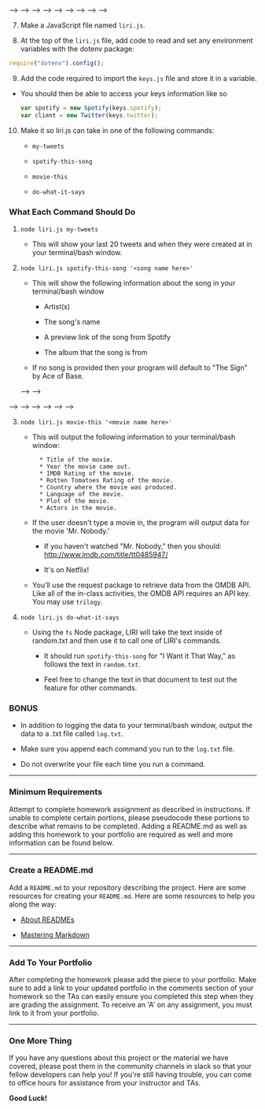 <!-- # LIRI Bot -->

<!-- ### Overview -->
<!--  -->
<!-- <!-- <!-- In this assignment, you will make LIRI. LIRI is like iPhone's SIRI. However, while SIRI is a Speech Interpretation and Recognition Interface, LIRI is a _Language_ Interpretation and Recognition Interface. LIRI will be a command line node app that takes in parameters and gives you back data. --> --> -->
<!--  -->
<!-- ### Before You Begin -->
<!--  -->
<!-- 1. LIRI will display your latest tweets. As we do not want to display your personal account, or its keys, please make an alias account and add a few tweets to it! -->
<!--  -->
<!-- 2. Make a new GitHub repository called liri-node-app and clone it to your computer. -->

<!-- 3. To retrieve the data that will power this app, you'll need to send requests to the Twitter, Spotify and OMDB APIs. You'll find these Node packages crucial for your assignment. -->

   <!-- * [Twitter](https://www.npmjs.com/package/twitter) -->
   
   <!-- * [Spotify](https://www.npmjs.com/package/node-spotify-api) -->
   <!--  --><!--  -->
   <!-- * [Request](https://www.npmjs.com/package/request) -->
<!-- You'll use Request to grab data from the [OMDB API](http://www.omdbapi.com). -->
   <!-- * [DotEnv](https://www.npmjs.com/package/dotenv) -->
     
<!-- ### Instructions -->
<!--  -->
<!-- <!-- <!-- <!-- 1. Navigate to the root of your project and run `npm init -y` &mdash; this will initialize a `package.json` file for your project. The `package.json` file is required for installing third party npm packages and saving their version numbers. If you fail to initialize a `package.json` file, it will be troublesome, and at times almost impossible for anyone else to run your code after cloning your project. --> 
<!--  -->
<!-- 2. Make a .gitignore file and add the following lines to it. This will tell git not to track these files, and thus they won't be committed to Github. -->
<!--  -->
<!-- ``` -->
<!-- node_modules -->
<!-- .DS_Store -->
<!-- .env -->
<!-- ``` -->
<!--  -->
<!-- 3. Make a JavaScript file named `keys.js`. -->
<!--  -->
<!-- * Inside keys.js your file will look like this: -->
<!--  -->
<!-- // // console.log('this is loaded'); -->
<!--  -->
<!-- // // exports.twitter = { -->
  <!-- // // consumer_key: process.env.TWITTER_CONSUMER_KEY, -->
   <!-- consumer_secret: process.env.TWITTER_CONSUMER_SECRET, -->
   <!-- access_token_key: process.env.TWITTER_ACCESS_TOKEN_KEY, -->
   <!-- access_token_secret: process.env.TWITTER_ACCESS_TOKEN_SECRET -->
<!-- // // }; -->
<!--  -->
<!-- // // exports.spotify = { -->
  <!-- // // id: process.env.SPOTIFY_ID, -->
  <!-- // // secret: process.env.SPOTIFY_SECRET -->
<!-- // // }; -->


<!-- 4. Next, create a file named `.env`, add the following to it, replacing the values with your API keys (no quotes) once you have them: -->
<!--  -->
<!-- # Spotify API keys -->
<!--  -->
<!-- SPOTIFY_ID=your-spotify-id -->
<!-- SPOTIFY_SECRET=your-spotify-secret -->
<!--  -->
<!-- # Twitter API keys -->
<!--  -->
<!-- TWITTER_CONSUMER_KEY=your-twitter-consumer-key -->
<!-- TWITTER_CONSUMER_SECRET=your-twitter-consumer-secret -->
<!-- TWITTER_ACCESS_TOKEN_KEY=your-access-token-key -->
<!-- TWITTER_ACCESS_TOKEN_SECRET=your-twitter-access-token-secret -->


<!-- <!-- <!-- <!-- * This file will be used by the `dotenv` package to set what are known as environment variables to the global `process.env` object in node. These are values that are meant to be specific to the computer that node is running on, and since we are gitignoring this file, they won't be pushed to github &mdash; keeping our API key information private. --> --> --> -->
<!--  -->
<!-- <!-- * If someone wanted to clone your app from github and run it themselves, they would need to supply their own `.env` file for it to work. --> -->
<!--  -->
<!-- 5. Get your Twitter API keys by following these steps: -->
<!--  -->
   <!-- * Step One: Visit <https://apps.twitter.com/app/new> -->
   <!--  -->
   <!-- <!-- * Step Two: Fill out the form with dummy data. Type `http://google.com` in the Website input. Don't fill out the Callback URL input. Then submit the form. --> -->
   <!--  -->
   <!-- * Step Three: On the next screen, click the Keys and Access Tokens tab to get your consume key and secret.  -->
     
  <!-- * Copy and paste them into your .env file, replacing the `your-twitter-consumer-key` and `your-twitter-consumer-secret` placeholders. -->
   <!--  -->
   <!-- <!-- * Step Four: At the bottom of the page, click the `Create my access token` button to get your access token key and secret.  -->    
   
  <!-- * Copy the access token key and secret displayed at the bottom of the next screen. Paste them into your .env file, replacing the placeholders for `your-twitter-access-token-key` and `your-twitter-access-token-secret`. --> --> -->

<!-- 6. Make a file called `random.txt`. -->
<!--  -->
   <!-- * Inside of `random.txt` put the following in with no extra characters or white space: -->
  <!-- * spotify-this-song,"I Want it That Way" -->

7. Make a JavaScript file named `liri.js`.

8. At the top of the `liri.js` file, add code to read and set any environment variables with the dotenv package:

```js
require("dotenv").config();
```

9. Add the code required to import the `keys.js` file and store it in a variable.
  
* You should then be able to access your keys information like so

  ```js
  var spotify = new Spotify(keys.spotify);
  var client = new Twitter(keys.twitter);
  ```

10. Make it so liri.js can take in one of the following commands:

    * `my-tweets`

    * `spotify-this-song`

    * `movie-this`

    * `do-what-it-says`

### What Each Command Should Do

1. `node liri.js my-tweets`

   * This will show your last 20 tweets and when they were created at in your terminal/bash window.

2. `node liri.js spotify-this-song '<song name here>'`

   * This will show the following information about the song in your terminal/bash window
     
     * Artist(s)
     
     * The song's name
     
     * A preview link of the song from Spotify
     
     * The album that the song is from

   * If no song is provided then your program will default to "The Sign" by Ace of Base.
   
   <!-- <!-- * You will utilize the [node-spotify-api](https://www.npmjs.com/package/node-spotify-api) package in order to retrieve song information from the Spotify API. --> -->
   <!--  -->
   <!-- <!-- * Like the Twitter API, the Spotify API requires you sign up as a developer to generate the necessary credentials. You can follow these steps in order to generate a **client id** and **client secret**: --> -->
<!--  -->
   <!-- * Step One: Visit <https://developer.spotify.com/my-applications/#!/> -->
   <!--  -->
   <!-- <!-- * Step Two: Either login to your existing Spotify account or create a new one (a free account is fine) and log in. --> -->
<!--  -->
   <!-- <!-- <!-- <!-- * Step Three: Once logged in, navigate to <https://developer.spotify.com/my-applications/#!/applications/create> to register a new application to be used with the Spotify API. You can fill in whatever you'd like for these fields. When finished, click the "complete" button. --> --> --> -->
<!--  -->
   <!-- <!-- <!-- * Step Four: On the next screen, scroll down to where you see your client id and client secret. Copy these values down somewhere, you'll need them to use the Spotify API and the [node-spotify-api package](https://www.npmjs.com/package/node-spotify-api). --> --> -->

3. `node liri.js movie-this '<movie name here>'`

   * This will output the following information to your terminal/bash window:

     ```
       * Title of the movie.
       * Year the movie came out.
       * IMDB Rating of the movie.
       * Rotten Tomatoes Rating of the movie.
       * Country where the movie was produced.
       * Language of the movie.
       * Plot of the movie.
       * Actors in the movie.
     ```

   * If the user doesn't type a movie in, the program will output data for the movie 'Mr. Nobody.'
     
     * If you haven't watched "Mr. Nobody," then you should: <http://www.imdb.com/title/tt0485947/>
     
     * It's on Netflix!
   
   * You'll use the request package to retrieve data from the OMDB API. Like all of the in-class activities, the OMDB API requires an API key. You may use `trilogy`.

4. `node liri.js do-what-it-says`
   
   * Using the `fs` Node package, LIRI will take the text inside of random.txt and then use it to call one of LIRI's commands.
     
     * It should run `spotify-this-song` for "I Want it That Way," as follows the text in `random.txt`.
     
     * Feel free to change the text in that document to test out the feature for other commands.

### BONUS

* In addition to logging the data to your terminal/bash window, output the data to a .txt file called `log.txt`.

* Make sure you append each command you run to the `log.txt` file. 

* Do not overwrite your file each time you run a command.

- - -

### Minimum Requirements

Attempt to complete homework assignment as described in instructions. If unable to complete certain portions, please pseudocode these portions to describe what remains to be completed. Adding a README.md as well as adding this homework to your portfolio are required as well and more information can be found below.

- - -

### Create a README.md

Add a `README.md` to your repository describing the project. Here are some resources for creating your `README.md`. Here are some resources to help you along the way:

* [About READMEs](https://help.github.com/articles/about-readmes/)

* [Mastering Markdown](https://guides.github.com/features/mastering-markdown/)

- - -

### Add To Your Portfolio

After completing the homework please add the piece to your portfolio. Make sure to add a link to your updated portfolio in the comments section of your homework so the TAs can easily ensure you completed this step when they are grading the assignment. To receive an 'A' on any assignment, you must link to it from your portfolio.

- - -

### One More Thing

If you have any questions about this project or the material we have covered, please post them in the community channels in slack so that your fellow developers can help you! If you're still having trouble, you can come to office hours for assistance from your instructor and TAs.

**Good Luck!**
